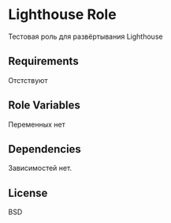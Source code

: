 Lighthouse Role
=========

Тестовая роль для развёртывания Lighthouse

Requirements
------------

Отстствуют

Role Variables
--------------

Переменных нет

Dependencies
------------

Зависимостей нет.

License
-------

BSD



